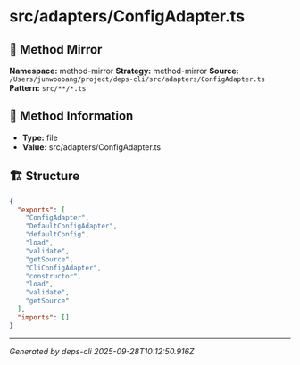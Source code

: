 # src/adapters/ConfigAdapter.ts

## 🔧 Method Mirror

**Namespace:** method-mirror
**Strategy:** method-mirror
**Source:** `/Users/junwoobang/project/deps-cli/src/adapters/ConfigAdapter.ts`
**Pattern:** `src/**/*.ts`

## 📝 Method Information

- **Type:** file
- **Value:** src/adapters/ConfigAdapter.ts

## 🏗️ Structure

```json
{
  "exports": [
    "ConfigAdapter",
    "DefaultConfigAdapter",
    "defaultConfig",
    "load",
    "validate",
    "getSource",
    "CliConfigAdapter",
    "constructor",
    "load",
    "validate",
    "getSource"
  ],
  "imports": []
}
```

---
*Generated by deps-cli 2025-09-28T10:12:50.916Z*
